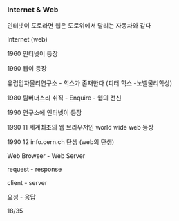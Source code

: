 ### Internet & Web

인터넷이 도로라면 웹은 도로위에서 달리는 자동차와 같다 

Internet (web)



1960 인터넷이 등장

1990 웹이 등장 



유럽입자물리연구소 - 힉스가 존재한다 (피터 힉스 -노벨물리학상)



1980 팀버너스리 취직 - Enquire - 웹의 전신



1990 연구소에 인터넷이 등장 





1990 11 세계최초의 웹 브라우저인 world wide web 등장

1990 12 info.cern.ch 탄생  (web의 탄생)



Web Browser  - Web Server 

request  - response 

client - server 

요청 - 응답 





18/35 













